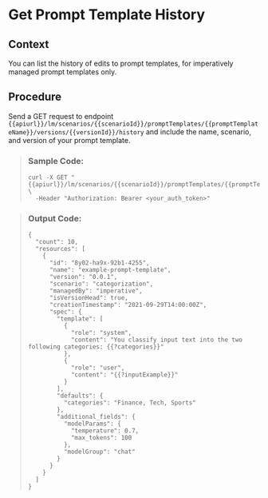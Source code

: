<!-- loiodc204cfa3dab48a18102192b342600bc -->

# Get Prompt Template History



## Context

You can list the history of edits to prompt templates, for imperatively managed prompt templates only.



## Procedure

Send a GET request to endpoint `{{apiurl}}/lm/scenarios/{{scenarioId}}/promptTemplates/{{promptTemplateName}}/versions/{{versionId}}/history` and include the name, scenario, and version of your prompt template.

 > ### Sample Code:  
> ```
> curl -X GET "{{apiurl}}/lm/scenarios/{{scenarioId}}/promptTemplates/{{promptTemplateName}}/versions/{{versionId}}/history" \
>   -Header "Authorization: Bearer <your_auth_token>"
> ```

 > ### Output Code:  
> ```
> {
>   "count": 10,
>   "resources": [
>     {
>       "id": "8y02-ha9x-92b1-4255",
>       "name": "example-prompt-template",
>       "version": "0.0.1",
>       "scenario": "categorization",
>       "managedBy": "imperative",
>       "isVersionHead": true,
>       "creationTimestamp": "2021-09-29T14:00:00Z",
>       "spec": {
>         "template": [
>           {
>             "role": "system",
>             "content": "You classify input text into the two following categories: {{?categories}}"
>           },
>           {
>             "role": "user",
>             "content": "{{?inputExample}}"
>           }
>         ],
>         "defaults": {
>           "categories": "Finance, Tech, Sports"
>         },
>         "additional_fields": {
>           "modelParams": {
>             "temperature": 0.7,
>             "max_tokens": 100
>           },
>           "modelGroup": "chat"
>         }
>       }
>     }
>   ]
> }
> ```

